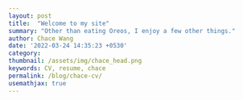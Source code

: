```yaml
---
layout: post
title:  "Welcome to my site"
summary: "Other than eating Oreos, I enjoy a few other things."
author: Chace Wang
date: '2022-03-24 14:35:23 +0530'
category: 
thumbnail: /assets/img/chace_head.png
keywords: CV, resume, chace
permalink: /blog/chace-cv/
usemathjax: true
---
```



<object data="../assets/Chace_Wang_CV.pdf" width="1000" height="1000" type='application/pdf'></object>

